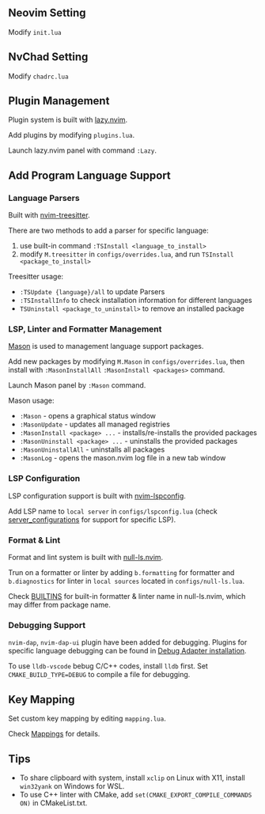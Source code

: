 ## Neovim Setting

Modify `init.lua`

## NvChad  Setting

Modify `chadrc.lua`

## Plugin Management

Plugin system is built with [lazy.nvim](https://github.com/folke/lazy.nvim).

Add plugins by modifying `plugins.lua`.  

Launch lazy.nvim panel with command `:Lazy`.

## Add Program Language Support

### Language Parsers

Built with [nvim-treesitter](https://github.com/nvim-treesitter/nvim-treesitter).  

There are two methods to add a parser for specific language:

1. use built-in command `:TSInstall <language_to_install>`  
2. modify `M.treesitter` in `configs/overrides.lua`, and run `TSInstall <package_to_install>`  

Treesitter usage:   

* `:TSUpdate {language}/all` to update Parsers  
* `:TSInstallInfo` to check installation information for different languages  
* `TSUninstall <package_to_uninstall>` to remove an installed package  

### LSP, Linter and Formatter Management

[Mason](https://github.com/williamboman/mason.nvim) is used to management language support packages.  

Add new packages by modifying `M.Mason` in `configs/overrides.lua`, then install with `:MasonInstallAll` `:MasonInstall <packages>` command.  

Launch Mason panel by `:Mason` command.  

Mason usage:

* `:Mason` - opens a graphical status window
* `:MasonUpdate` - updates all managed registries
* `:MasonInstall <package> ...` - installs/re-installs the provided packages
* `:MasonUninstall <package> ...` - uninstalls the provided packages
* `:MasonUninstallAll` - uninstalls all packages
* `:MasonLog` - opens the mason.nvim log file in a new tab window

### LSP Configuration

LSP configuration support is built with [nvim-lspconfig](https://github.com/neovim/nvim-lspconfig).  

Add LSP name to `local server` in `configs/lspconfig.lua` (check [server_configurations](https://github.com/neovim/nvim-lspconfig/blob/master/doc/server_configurations.md#clangd) for support for specific LSP).   

### Format & Lint

Format and lint system is built with [null-ls.nvim](https://github.com/jose-elias-alvarez/null-ls.nvim).  

Trun on a formatter or linter by adding `b.formatting` for formatter and `b.diagnostics` for linter in `local sources` located in `configs/null-ls.lua`.  

Check [BUILTINS](https://github.com/jose-elias-alvarez/null-ls.nvim/blob/main/doc/BUILTINS.md) for built-in formatter & linter name in null-ls.nvim, which may differ from package name.  

### Debugging Support

`nvim-dap`, `nvim-dap-ui` plugin have been added for debugging. Plugins for specific language debugging can be found in [Debug Adapter installation](https://github.com/mfussenegger/nvim-dap/wiki/Debug-Adapter-installation).

To use `lldb-vscode` bebug C/C++ codes, install `lldb` first. Set `CMAKE_BUILD_TYPE=DEBUG` to compile a file for debugging.

## Key Mapping

Set custom key mapping by editing `mapping.lua`.  

Check [Mappings](https://nvchad.com/docs/config/mappings) for details.  

## Tips

* To share clipboard with system, install `xclip` on Linux with X11, install `win32yank` on Windows for WSL.
* To use C++ linter with CMake, add `set(CMAKE_EXPORT_COMPILE_COMMANDS ON)` in CMakeList.txt.
